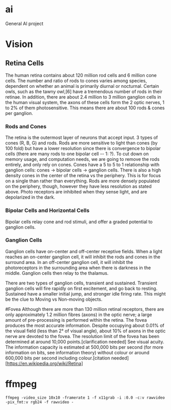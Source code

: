 # ai
General AI project

# Vision
## Retina Cells
The human retina contains about 120 million rod cells and 6 million cone cells. The number and ratio of rods to cones varies among species, dependent on whether an animal is primarily diurnal or nocturnal. Certain owls, such as the tawny owl,[6] have a tremendous number of rods in their retinae. In addition, there are about 2.4 million to 3 million ganglion cells in the human visual system, the axons of these cells form the 2 optic nerves, 1 to 2% of them photosensitive.  This means there are about 100 rods & cones per ganglion.

### Rods and Cones
The retina is the outermost layer of neurons that accept input.  3 types of cones (R, B, G) and rods.  Rods are more sensitive to light than cones (by 100 fold) but have a lower resolution since there is convergence to bipolar cells (there are many rods to one bipolar cell -- 1: ?).  To cut down on memory usage, and computation needs, we are going to remove the rods entirely, and only rely on cones.  Cones have a 5 to 5 to 1 relationship with ganglion cells:  cones -> bipolar cells -> ganglion cells.  There is also a high density cones in the center of the retina vs the periphery.  This is for focus on a single than rather than everything. Rods are more densely populated on the periphery, though, however they have less resolution as stated above.  Photo receptors are inhibited when they sense light, and are depolarized in the dark.

### Bipolar Cells and Horizontal Cells
Bipolar cells relay cone and rod stimuli, and offer a graded potential to ganglion cells.  

### Ganglion Cells
Ganglion cells have on-center and off-center receptive fields.  When a light reaches an on-center ganglion cell, it will inhibit the rods and cones in the surround area.  In an off-center ganglion cell, it will inhibit the photoreceptors in the surrounding area when there is darkness in the middle.  Ganglion cells then relay to the thalamus.

There are two types of ganglion cells, transient and sustained.  Transient ganglion cells will fire rapidly on first excitement, and go back to resting.  Sustained have a smaller initial jump, and stronger idle firing rate.  This might be the clue to Moving vs Non-moving objects.

#Fovea
Although there are more than 130 million retinal receptors, there are only approximately 1.2 million fibres (axons) in the optic nerve; a large amount of pre-processing is performed within the retina. The fovea produces the most accurate information. Despite occupying about 0.01% of the visual field (less than 2° of visual angle), about 10% of axons in the optic nerve are devoted to the fovea. The resolution limit of the fovea has been determined at around 10,000 points.[clarification needed] See visual acuity. The information capacity is estimated at 500,000 bits per second (for more information on bits, see information theory) without colour or around 600,000 bits per second including colour.[citation needed] [https://en.wikipedia.org/wiki/Retina]


# ffmpeg

```ffmpeg -video_size 10x10 -framerate 1 -f x11grab -i :0.0 -c:v rawvideo -pix_fmt:v rgb24 -f rawvideo -```
